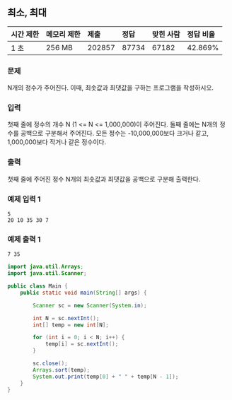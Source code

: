 ##  최소, 최대

| 시간 제한 | 메모리 제한 | 제출   | 정답  | 맞힌 사람 | 정답 비율 |
| :-------- | :---------- | :----- | :---- | :-------- | :-------- |
| 1 초      | 256 MB      | 202857 | 87734 | 67182     | 42.869%   |

### 문제

N개의 정수가 주어진다. 이때, 최솟값과 최댓값을 구하는 프로그램을 작성하시오.

### 입력

첫째 줄에 정수의 개수 N (1 <= N <= 1,000,000)이 주어진다. 둘째 줄에는 N개의 정수를 공백으로 구분해서 주어진다. 모든 정수는 -10,000,000보다 크거나 같고, 1,000,000보다 작거나 같은 정수이다.

### 출력

첫째 줄에 주어진 정수 N개의 최솟값과 최댓값을 공백으로 구분해 출력한다.

### 예제 입력 1

```
5
20 10 35 30 7
```

### 예제 출력 1

```
7 35
```



```java
import java.util.Arrays;
import java.util.Scanner;

public class Main {
    public static void main(String[] args) {

        Scanner sc = new Scanner(System.in);

        int N = sc.nextInt();
        int[] temp = new int[N];

        for (int i = 0; i < N; i++) {
            temp[i] = sc.nextInt();
        }

        sc.close();
        Arrays.sort(temp);
        System.out.print(temp[0] + " " + temp[N - 1]);
    }
}
```

